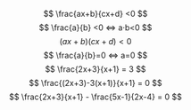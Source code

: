 $$
\frac{ax+b}{cx+d} <0
$$
$$
\frac{a}{b} <0 <=> a·b<0
$$
$$
(ax+b)(cx+d) < 0
$$
$$
\frac{a}{b}=0 <=> a=0
$$
$$
\frac{2x+3}{x+1} = 3
$$
$$
\frac{(2x+3)-3(x+1)}{x+1} = 0
$$
$$
\frac{2x+3}{x+1} - \frac{5x-1}{2x-4} = 0
$$
